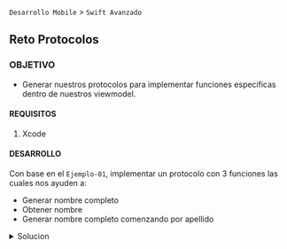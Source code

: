  
`Desarrollo Mobile` > `Swift Avanzado`

## Reto Protocolos

### OBJETIVO 

- Generar nuestros protocolos para implementar funciones especificas dentro de nuestros viewmodel.

#### REQUISITOS 

1. Xcode

#### DESARROLLO

Con base en el `Ejemplo-01`, implementar un protocolo con 3 funciones las cuales nos ayuden a:
- Generar nombre completo
- Obtener nombre
- Generar nombre completo comenzando por apellido


<details>
	<summary>Solucion</summary>
	<p>Creamos el protocolo con las 3 funciones que necesitaremos, todas regresaran un String como respuesta.</p>
	<p>Creamos nuestra clase que sera nuestro viewmodel para adaptar el modelo MVVM.</p>
	<p>Como suponemos que ya tenemos los datos crearemos las constantes a nuestro viewmodel con nuestro nombre y apellido.</p>
	<p>En nuestro viewmodel instanciamos el protocolo y agregamos las funciones.</p>
	<p>Agregamos el codigo a implementar y aplicamos la referencia para invocar las clases necesarias.</p>
	<p>El código a implementar seria el siguiente: </p>
 
```
import UIKit

protocol AccesosNombreProtocolo {
    func obtenerNombreCompleto() -> String
    func obtenerNombre() -> String
    func obtenerNombreCompletoPorApellido() -> String
}

class MiViewModel: AccesosNombreProtocolo {
    var nombre: String = "Alejandro"
    var apellido: String = "Hernandez"
        
    func obtenerNombreCompleto() -> String {
        return "\(nombre) \(apellido)"
    }
    
    func obtenerNombre() -> String {
        return nombre
    }
    
    func obtenerNombreCompletoPorApellido() -> String {
        return "\(apellido) \(nombre)"
    }
}

let accion = MiViewModel()
print("El nombre es: \(accion.obtenerNombre())")
print("El nombre completo es: \(accion.obtenerNombreCompleto())")
print("El nombre completo iniciando con apellido es: \(accion.obtenerNombreCompletoPorApellido())")
```

 <p>vemos que en nuestro viewmodel podemos hacer los cambios en nuestra logica de negocio lo que genera la separacion de la vista. </p>
</details> 
